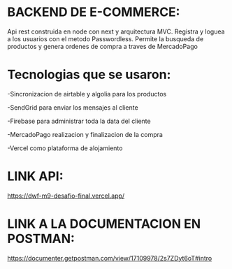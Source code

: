 
# BACKEND DE E-COMMERCE:
Api rest construida en node con next y arquitectura MVC. Registra y loguea a los usuarios con el metodo Passwordless. Permite la busqueda de productos y genera ordenes de compra a traves de MercadoPago

# Tecnologias que se usaron:

-Sincronizacion de airtable y algolia para los productos

-SendGrid para enviar los mensajes al cliente

-Firebase para administrar toda la data del cliente

-MercadoPago realizacion y finalizacion de la compra

-Vercel como plataforma de alojamiento


# LINK API:
https://dwf-m9-desafio-final.vercel.app/

# LINK A LA DOCUMENTACION EN POSTMAN:
https://documenter.getpostman.com/view/17109978/2s7ZDyt6oT#intro


